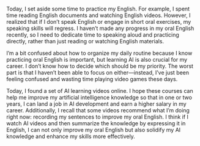 Today, I set aside some time to practice my English. For example, I spent time reading English documents and watching English videos. However, I realized that if I don’t speak English or engage in short oral exercises, my speaking skills will regress. I haven’t made any progress in my oral English recently, so I need to dedicate time to speaking aloud and practicing directly, rather than just reading or watching English materials.

I’m a bit confused about how to organize my daily routine because I know practicing oral English is important, but learning AI is also crucial for my career. I don’t know how to decide which should be my priority. The worst part is that I haven’t been able to focus on either—instead, I’ve just been feeling confused and wasting time playing video games these days.

Today, I found a set of AI learning videos online. I hope these courses can help me improve my artificial intelligence knowledge so that in one or two years, I can land a job in AI development and earn a higher salary in my career. Additionally, I recall that some videos recommend what I’m doing right now: recording my sentences to improve my oral English. I think if I watch AI videos and then summarize the knowledge by expressing it in English, I can not only improve my oral English but also solidify my AI knowledge and enhance my skills more effectively.